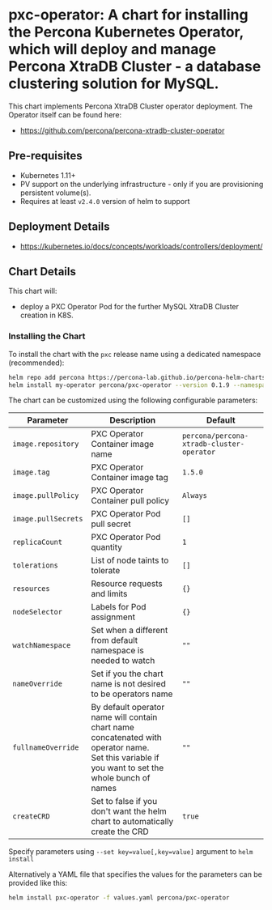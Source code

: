 # pxс-operator: A chart for installing the Percona Kubernetes Operator, which will deploy and manage Percona XtraDB Cluster - a database clustering solution for MySQL.

This chart implements Percona XtraDB Cluster operator deployment. The Operator itself can be found here:
* <https://github.com/percona/percona-xtradb-cluster-operator>

## Pre-requisites
* Kubernetes 1.11+
* PV support on the underlying infrastructure - only if you are provisioning persistent volume(s).
* Requires at least `v2.4.0` version of helm to support

## Deployment Details
* <https://kubernetes.io/docs/concepts/workloads/controllers/deployment/>

## Chart Details
This chart will:
* deploy a PXC Operator Pod for the further MySQL XtraDB Cluster creation in K8S.

### Installing the Chart
To install the chart with the `pxc` release name using a dedicated namespace (recommended):

```sh
helm repo add percona https://percona-lab.github.io/percona-helm-charts/
helm install my-operator percona/pxc-operator --version 0.1.9 --namespace my-namespace
```

The chart can be customized using the following configurable parameters:

| Parameter                       | Description                                                                   | Default                                   |
| ------------------------------- | ------------------------------------------------------------------------------| ------------------------------------------|
| `image.repository`              | PXC Operator Container image name                                             | `percona/percona-xtradb-cluster-operator` |
| `image.tag`                     | PXC Operator Container image tag                                              | `1.5.0`                                   |
| `image.pullPolicy`              | PXC Operator Container pull policy                                            | `Always`                                  |
| `image.pullSecrets`             | PXC Operator Pod pull secret                                                  | `[]`                                      |
| `replicaCount`                  | PXC Operator Pod quantity                                                     | `1`                                       |
| `tolerations`                   | List of node taints to tolerate                                               | `[]`                                      |
| `resources`                     | Resource requests and limits                                                  | `{}`                                      |
| `nodeSelector`                  | Labels for Pod assignment                                                     | `{}`                                      |
| `watchNamespace`                | Set when a different from default namespace is needed to watch                | `""`                                      |
| `nameOverride`                  | Set if you the chart name is not desired to be operators name                 | `""`                                      |
| `fullnameOverride`              | By default operator name will contain chart name concatenated with operator name.<br>Set this variable if you want to set the whole bunch of names  | `""`                                      |
| `createCRD`                     | Set to false if you don't want the helm chart to automatically create the CRD | `true`                                    |

Specify parameters using `--set key=value[,key=value]` argument to `helm install`

Alternatively a YAML file that specifies the values for the parameters can be provided like this:

```sh
helm install pxc-operator -f values.yaml percona/pxc-operator
```